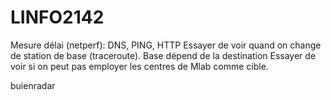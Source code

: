 # LINFO2142

Mesure délai (netperf): DNS, PING, HTTP
Essayer de voir quand on change de station de base (traceroute). Base dépend de la destination
Essayer de voir si on peut pas employer les centres de Mlab comme cible.

buienradar
